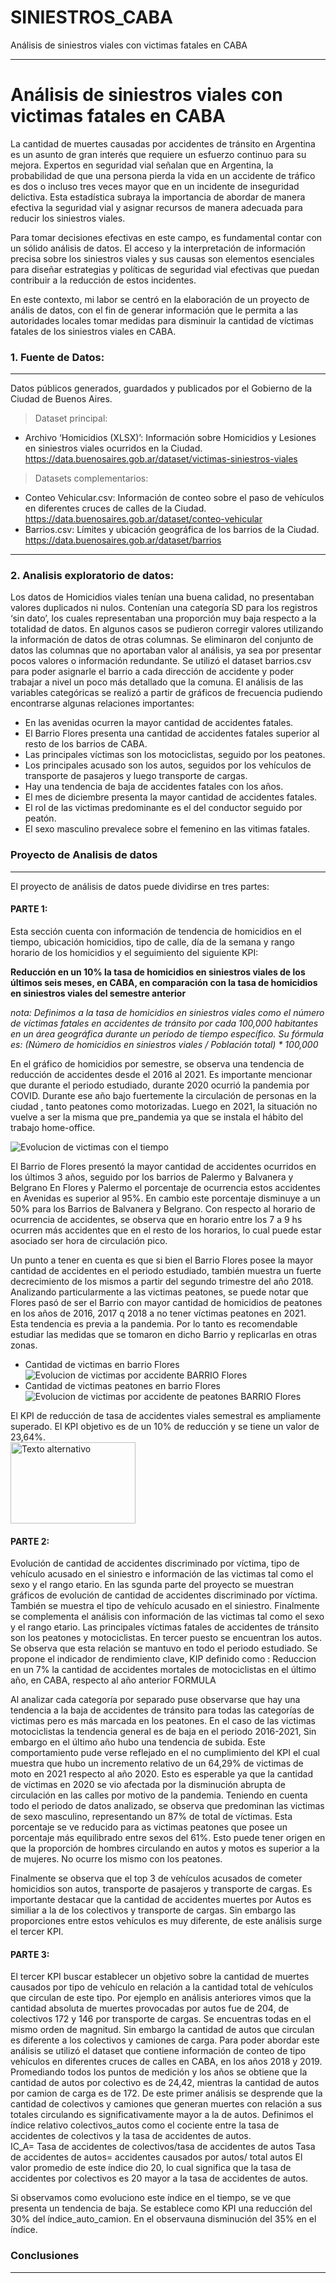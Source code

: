 # SINIESTROS_CABA
Análisis de siniestros viales con victimas fatales en CABA
***
# Análisis de siniestros viales con victimas fatales en CABA

La cantidad de muertes causadas por accidentes de tránsito en Argentina es un asunto de gran interés que requiere un esfuerzo continuo para su mejora. Expertos en seguridad vial señalan que en Argentina, la probabilidad de que una persona pierda la vida en un accidente de tráfico es dos o incluso tres veces mayor que en un incidente de inseguridad delictiva. Esta estadística subraya la importancia de abordar de manera efectiva la seguridad vial y asignar recursos de manera adecuada para reducir los siniestros viales.

Para tomar decisiones efectivas en este campo, es fundamental contar con un sólido análisis de datos. El acceso y la interpretación de información precisa sobre los siniestros viales y sus causas son elementos esenciales para diseñar estrategias y políticas de seguridad vial efectivas que puedan contribuir a la reducción de estos incidentes.

En este contexto, mi labor se centró en la elaboración de un proyecto de anális de datos, con el fin de generar información que le permita a las autoridades locales tomar medidas para disminuir la cantidad de víctimas fatales de los siniestros viales en CABA. 

### 1.	Fuente de Datos:
***
Datos públicos generados, guardados y publicados por el Gobierno de la Ciudad de Buenos Aires. <br>

> Dataset principal:<br>
- Archivo ‘Homicidios (XLSX)’:
Información sobre Homicidios y Lesiones en siniestros viales ocurridos en la Ciudad.
https://data.buenosaires.gob.ar/dataset/victimas-siniestros-viales
 
>Datasets complementarios: 
-	Conteo Vehicular.csv: 
Información de conteo sobre el paso de vehículos en diferentes cruces de calles de la Ciudad.
https://data.buenosaires.gob.ar/dataset/conteo-vehicular
- Barrios.csv:
Límites y ubicación geográfica de los barrios de la Ciudad.<br>
https://data.buenosaires.gob.ar/dataset/barrios
***

### 2.	Analisis exploratorio de datos:

Los datos de Homicidios viales tenían una buena calidad, no presentaban valores duplicados ni nulos. Contenían una categoría SD para los registros ‘sin dato’, los cuales representaban una proporción muy baja respecto a la totalidad de datos. En algunos casos se pudieron corregir valores utilizando la información de datos de otras columnas.
Se eliminaron del conjunto de datos las columnas que no aportaban valor al análisis, ya sea por presentar pocos valores o información redundante. 
Se utilizó el dataset barrios.csv para poder asignarle el barrio a cada dirección de accidente y poder trabajar a nivel un poco más detallado que la comuna.
El análisis de las variables categóricas se realizó a partir de gráficos de frecuencia pudiendo encontrarse algunas relaciones importantes:
  * En las avenidas ocurren la mayor cantidad de accidentes fatales.
  * El Barrio Flores presenta una cantidad de accidentes fatales superior al resto de los barrios de CABA.
  * Las principales víctimas son los motociclistas, seguido por los peatones.
  * Los principales acusado son los autos,  seguidos por los  vehículos de transporte de pasajeros y luego transporte de cargas.
  * Hay  una tendencia de baja de accidentes fatales con los años.
  * El mes de diciembre presenta la mayor cantidad de accidentes fatales.
  * El rol de las victimas predominante es el del conductor seguido por peatón.
  * El sexo masculino prevalece sobre el femenino en las vitimas fatales.


### Proyecto de Analisis de datos
***
El proyecto de análisis de datos puede dividirse en tres partes:

#### PARTE 1:

Esta sección cuenta con información de tendencia de homicidios en el tiempo, ubicación homicidios, tipo de calle, día de la semana y rango horario de los homicidios y el seguimiento del siguiente KPI:

**Reducción en un 10% la tasa de homicidios en siniestros viales de los últimos seis meses, en CABA, en comparación con la tasa de homicidios en siniestros viales del semestre anterior**

*nota: Definimos a la tasa de homicidios en siniestros viales como el número de víctimas fatales en accidentes de tránsito por cada 100,000 habitantes en un área geográfica durante un período de tiempo específico. Su fórmula es: (Número de homicidios en siniestros viales / Población total) * 100,000*

En el gráfico de homicidios por semestre, se observa una tendencia de reducción de accidentes desde el 2016 al 2021. Es importante mencionar que durante el periodo estudiado, durante 2020 ocurrió la pandemia por COVID. Durante ese año bajo fuertemente la circulación de personas en la ciudad , tanto peatones como motorizadas. Luego en 2021, la situación no vuelve a ser la misma que pre_pandemia ya que se instala el hábito del trabajo home-office. 

![Evolucion de victimas con el tiempo](assets/cantidad_de_victimas.png)


El Barrio de Flores presentó la mayor cantidad de accidentes ocurridos en los últimos 3 años, seguido por los barrios de Palermo y Balvanera y Belgrano
En Flores y Palermo el porcentaje de ocurrencia estos accidentes en Avenidas es superior al 95%. En cambio este porcentaje disminuye a un 50% para los Barrios de Balvanera y Belgrano. 
Con respecto al horario de ocurrencia de accidentes, se observa que en horario entre los 7 a 9 hs ocurren más accidentes que en el resto de los horarios, lo cual puede estar asociado ser hora de circulación pico.

Un punto a tener en cuenta es que si bien el Barrio Flores posee la mayor cantidad de accidentes en el periodo estudiado, también muestra un fuerte decrecimiento de los mismos a partir del segundo trimestre del año 2018.  Analizando particularmente a las victimas peatones, se puede notar que Flores pasó de ser el Barrio con mayor cantidad de homicidios de peatones en los años de 2016, 2017 q 2018 a no tener víctimas peatones en 2021. Esta tendencia es previa a la pandemia. Por lo tanto es recomendable estudiar las medidas que se tomaron en dicho Barrio y replicarlas en otras zonas. 
- Cantidad de victimas en barrio Flores<br>
![Evolucion de victimas por accidente BARRIO Flores](cantidad_victimas_flores.png)<br>
- Cantidad de victimas peatones en barrio Flores <br>
![Evolucion de victimas por accidente de peatones BARRIO Flores](assets/cantidad_peatones_flores.png)

El KPI de reducción de tasa de accidentes viales semestral es ampliamente superado. El KPI objetivo es de un 10% de reducción y se tiene un valor de 23,64%.
<br>
<img src="assets/KPI_1.png" alt="Texto alternativo" width="200" height="130" />
#### PARTE 2: 

Evolución de cantidad de accidentes discriminado por víctima, tipo de vehículo acusado en el siniestro e información de las victimas tal como el sexo y el rango etario.
En las sgunda parte del proyecto se muestran gráficos de evolución de cantidad de accidentes discriminado por víctima.  También se muestra el tipo de vehículo acusado en el siniestro. Finalmente se complementa el análisis con información de las victimas tal como el sexo y el rango etario.
Las principales víctimas fatales de accidentes de tránsito son los peatones y  motociclistas. En tercer puesto se encuentran los autos. Se observa que esta relación se mantuvo en todo el periodo estudiado.
Se propone el indicador de rendimiento clave, KIP definido como :
Reduccion en un 7% la cantidad de accidentes mortales de motociclistas en el último año, en CABA, respecto al año anterior
FORMULA

Al analizar cada categoría por separado puse observarse que hay una tendencia a la baja de accidentes de tránsito para todas las categorías de victimas pero es más marcada en los peatones. 
En el caso de las victimas motociclistas la tendencia general es de baja en el periodo 2016-2021, Sin embargo en el último año hubo una tendencia de subida. Este comportamiento pude verse reflejado en el no cumplimiento del KPI el cual muestra que hubo un incremento relativo de un 64,29% de victimas de moto en 2021 respecto al año 2020.  Esto es esperable ya que  la cantidad de víctimas en 2020 se vio afectada por la disminución abrupta de circulación en las calles por motivo de la pandemia.
 Teniendo en cuenta todo el periodo de datos analizado, se observa que predominan las victimas de sexo masculino, representando un 87% de total de víctimas.
Esta porcentaje se ve reducido para as victimas peatones que posee un porcentaje más equilibrado entre sexos del 61%.  Esto puede tener origen en que la proporción de hombres circulando en autos y motos es superior a la de mujeres. No ocurre los mismo con los peatones. 

Finalmente se observa que el top 3 de vehículos acusados de cometer homicidios son autos, transporte de pasajeros y transporte de cargas.
Es importante destacar que la cantidad de accidentes muertes por Autos es similiar a la de los colectivos y transporte de cargas.  Sin embargo las proporciones entre estos vehículos es muy diferente, de este análisis surge el tercer KPI.


#### PARTE 3: 

El tercer KPI buscar establecer un objetivo  sobre la cantidad de muertes causados  por tipo de vehículo en relación a la cantidad total de vehículos que circulan de este tipo. 
Por ejemplo en análisis anteriores vimos que la cantidad absoluta de muertes provocadas  por autos fue de 204,  de colectivos 172 y 146 por transporte de cargas. Se encuentras todas en el mismo orden de magnitud.
Sin embargo la cantidad de autos que circulan es diferente a los colectivos y camiones de carga. 
Para poder abordar este análisis se utilizó el dataset que contiene información de conteo de tipo vehículos en diferentes cruces de calles en CABA, en los años 2018 y 2019.  
Promediando todos los puntos de medición y los años se obtiene que la cantidad de autos por colectivo es de 24,42, mientras la cantidad de autos por camion de carga es de 172.
De este primer análisis se desprende que la cantidad de colectivos y camiones que generan muertes con relación a sus totales circulando es significativamente mayor a la de autos.
Definimos el índice relativo colectivos_autos como el cociente entre la tasa de accidentes de colectivos y la tasa de accidentes de autos.  
IC_A= Tasa de accidentes de colectivos/tasa de accidentes de autos
Tasa de accidentes de autos= accidentes causados por autos/ total autos
El valor promedio de este índice dio 20, lo cual significa que la tasa de accidentes por colectivos es 20 mayor a la tasa de accidentes de autos. 

Si observamos como evoluciono este índice en el tiempo, se ve que  presenta un tendencia de baja. Se establece como KPI una reducción del 30% del índice_auto_camion. En el observauna disminución del 35% en el índice. 


### Conclusiones
***
